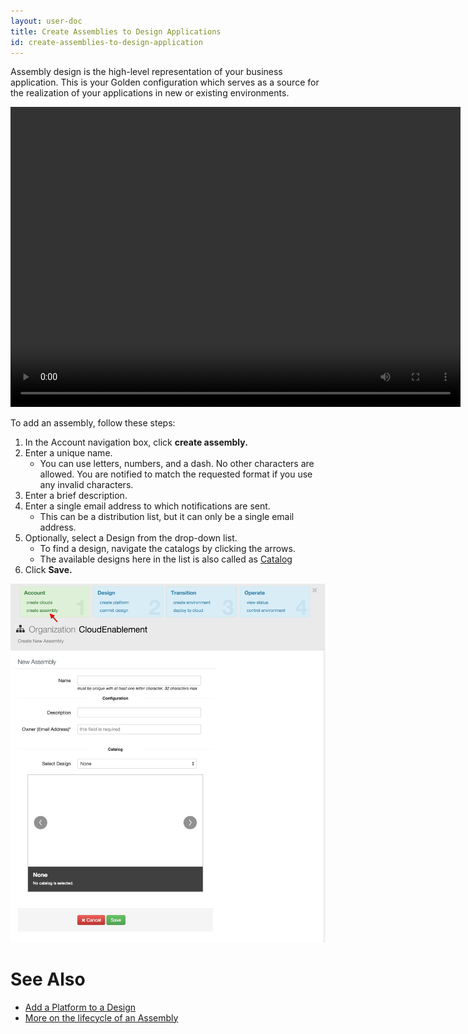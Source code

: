 ```yaml
---
layout: user-doc
title: Create Assemblies to Design Applications
id: create-assemblies-to-design-application
---
```


Assembly design is the high-level representation of your business application. This is your Golden configuration which serves as a source for the realization of your applications in new or existing environments.

<video width="720" height="480" preload="metadata" controls="" class="grovo-video">
    <source src="http://videos.grovo.com/walmart-oneops-0215_add-an-assembly_4668.webm?vpv=1" type="video/webm">
    Your browser does not implement HTML5 video.
</video>

To add an assembly, follow these steps:


1. In the Account navigation box, click **create assembly.**
2. Enter a unique name.
    * You can use letters, numbers, and a dash. No other characters are allowed. You are notified to match the requested format if you use any invalid characters.
3. Enter a brief description.
4. Enter a single email address to which notifications are sent.
    * This can be a distribution list, but it can only be a single email address.
5. Optionally, select a Design from the drop-down list.
    * To find a design, navigate the catalogs by clicking the arrows.
    * The available designs here in the list is also called as [Catalog](#catalogs)
6. Click **Save.**

![Assembly New](/assets/docs/local/images/assembly-new.png)

# See Also

* <a href="/user/howto/add-a-platform-to-a-design.html">Add a Platform to a Design</a>
* <a href="/user/key-concepts/#assembly">More on the lifecycle of an Assembly</a>
